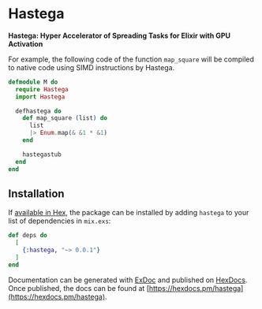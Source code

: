 # Hastega

**Hastega: Hyper Accelerator of Spreading Tasks for Elixir with GPU Activation**

For example, the following code of the function `map_square` will be compiled to native code using SIMD instructions by Hastega.

```elixir
defmodule M do
  require Hastega
  import Hastega

  defhastega do
    def map_square (list) do
      list
      |> Enum.map(& &1 * &1)
    end

    hastegastub
  end
end
```


## Installation

If [available in Hex](https://hex.pm/docs/publish), the package can be installed
by adding `hastega` to your list of dependencies in `mix.exs`:

```elixir
def deps do
  [
    {:hastega, "~> 0.0.1"}
  ]
end
```

Documentation can be generated with [ExDoc](https://github.com/elixir-lang/ex_doc)
and published on [HexDocs](https://hexdocs.pm). Once published, the docs can
be found at [https://hexdocs.pm/hastega](https://hexdocs.pm/hastega).

